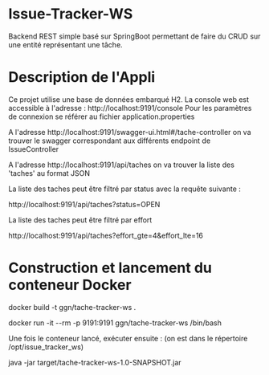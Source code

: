Issue-Tracker-WS
================

Backend REST simple basé sur SpringBoot permettant de faire du CRUD
sur une entité représentant une tâche.

# Description de l'Appli

Ce projet utilise une base de données embarqué H2.
La console web est accessible à l'adresse :
http://localhost:9191/console
Pour les paramètres de connexion se référer au fichier application.properties

A l'adresse http://localhost:9191/swagger-ui.html#/tache-controller on va trouver le swagger correspondant aux différents endpoint de IssueController

A l'adresse http://localhost:9191/api/taches on va trouver la liste des 'taches' au format JSON

La liste des taches peut être filtré par status avec la requête suivante :

http://localhost:9191/api/taches?status=OPEN

La liste des taches peut être filtré par effort

http://localhost:9191/api/taches?effort_gte=4&effort_lte=16


# Construction et lancement du conteneur Docker

docker build -t ggn/tache-tracker-ws .

docker run -it --rm -p 9191:9191 ggn/tache-tracker-ws /bin/bash

Une fois le conteneur lancé, exécuter ensuite : (on est dans le répertoire /opt/issue_tracker_ws)

java -jar target/tache-tracker-ws-1.0-SNAPSHOT.jar
